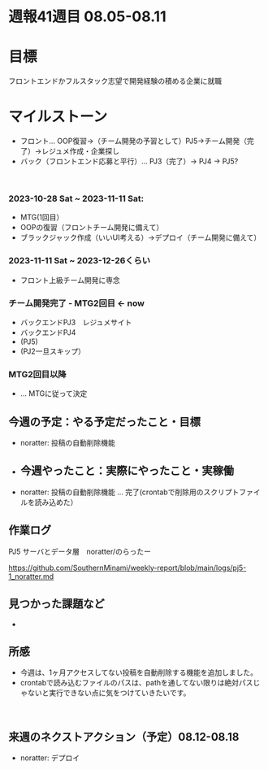 # 週報41週目 08.05-08.11

# 目標
フロントエンドかフルスタック志望で開発経験の積める企業に就職

# マイルストーン
- フロント... OOP復習→（チーム開発の予習として）PJ5→チーム開発（完了）→レジュメ作成・企業探し
- バック（フロントエンド応募と平行）... PJ3（完了）→ PJ4 → PJ5?

<br />

### 2023-10-28 Sat ~ 2023-11-11 Sat:
- MTG(1回目）
- OOPの復習（フロントチーム開発に備えて）
- ブラックジャック作成（いいUI考える）→デプロイ（チーム開発に備えて）


### 2023-11-11 Sat ~ 2023-12-26くらい
- フロント上級チーム開発に専念

### チーム開発完了 - MTG2回目 <- now
- バックエンドPJ3　レジュメサイト
- バックエンドPJ4
- (PJ5)
- (PJ2一旦スキップ）

### MTG2回目以降 
- ... MTGに従って決定

## 今週の予定：やる予定だったこと・目標
- noratter: 投稿の自動削除機能

- ## 今週やったこと：実際にやったこと・実稼働
- noratter: 投稿の自動削除機能 ... 完了(crontabで削除用のスクリプトファイルを読み込めた）

## 作業ログ

PJ5 サーバとデータ層　noratter/のらったー
<br/>

https://github.com/SouthernMinami/weekly-report/blob/main/logs/pj5-1_noratter.md
<br/>


## 見つかった課題など
- 

## 所感
- 今週は、1ヶ月アクセスしてない投稿を自動削除する機能を追加しました。
- crontabで読み込むファイルのパスは、pathを通してない限りは絶対パスじゃないと実行できない点に気をつけていきたいです。


<br/>

## 来週のネクストアクション（予定）08.12-08.18
- noratter: デプロイ
<br />
